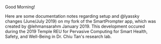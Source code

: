 Good Morning! 

Here are some documentation notes regarding setup and @lyassky changes (June/July 2019) on my fork of the SmartPrompter app, which was created by @lehmansarahm January 2019. This development occured during the 2019 Temple REU for Pervasive Computing for Smart Health, Safety, and Well-Being in Dr. Chiu Tan's research lab.


